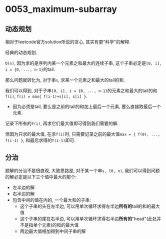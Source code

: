 # 0053_maximum-subarray

## 动态规划

相对于leetcode官方solution所说的贪心, 其实有更"科学"的解释.

经典的动态规划.

`O(n)`, 因为求的是序列内某一个元素之和最大的连续子串, 这个子串必定是`[0, i], i = {0, ..., n-1}`的tail.

那么问题就转化为, 对于串`s`, 求某一个元素之和最大的tail的和.

我们可以得到, 对于子串`[0, i], i = {0, ..., n-1}`的元素之和最大的tail的和`f(i)`, `f(i) = max{ f(i-1)+s[i], s[i] }`.

- 因为必须是tail, 要么是之前的tail的和加上最后一个元素, 要么直接取最后一个元素.

记录下所有的`f(i)`, 再求它们最大值即可得到我们需要的解.

但因为只求的最大值, 在求`f(i)`时, 只需要记录之前的最大值`max = { f(0), ..., f(i-1) }`, 和最后求得的`f(i-1)`即可.

## 分治

题解的分治不是很直观, 大致思路是, 对于某一个串`s, [0, n)`, 我们可以得到问题的解必定是以下三个值中最大的那个:

- 左半边的解
- 右半边的解
- 包含中间的值在内的, 一个最大和的子串:
  - 这个子串的头在左半边, 可以用单次循环求得左半边**所有的**tail的和的最大值
  - 这个子串的尾在右半边, 可以用单次循环求得右半边**所有的**"head"(此处并不是指单个元素)的和的最大值
  - 两边最大值相加得到中间子串的解
